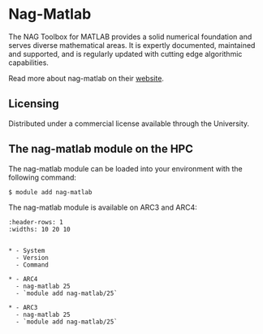# Nag-Matlab

The NAG Toolbox for MATLAB provides a solid numerical foundation and serves diverse mathematical areas. It is expertly documented, maintained and supported, and is regularly updated with cutting edge algorithmic capabilities.



Read more about nag-matlab on their [website](https://www.nag.co.uk/nag-toolbox-matlab).





## Licensing 

Distributed under a commercial license available through the University.



## The nag-matlab module on the HPC

The nag-matlab module can be loaded into your environment with the following command:

```bash
$ module add nag-matlab
```

The nag-matlab module is available on ARC3 and ARC4:

```{list-table}
:header-rows: 1
:widths: 10 20 10


* - System
  - Version
  - Command

* - ARC4
  - nag-matlab 25
  - `module add nag-matlab/25`

* - ARC3
  - nag-matlab 25
  - `module add nag-matlab/25`

```